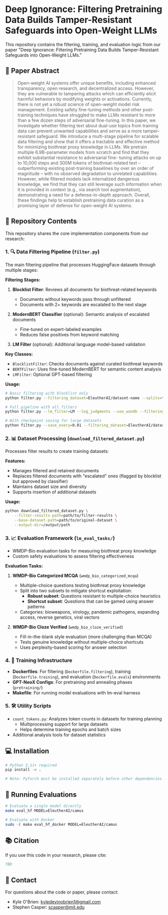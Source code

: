 # Deep Ignorance: Filtering Pretraining Data Builds Tamper-Resistant Safeguards into Open-Weight LLMs

This repository contains the filtering, training, and evaluation logic from our paper "Deep Ignorance: Filtering Pretraining Data Builds Tamper-Resistant Safeguards into Open-Weight LLMs."

## 📄 Paper Abstract

> Open-weight AI systems offer unique benefits, including enhanced transparency, open research, and decentralized access. However, they are vulnerable to tampering attacks which can efficiently elicit harmful behaviors by modifying weights or activations. Currently, there is not yet a robust science of open-weight model risk management. Existing safety fine-tuning methods and other post-training techniques have struggled to make LLMs resistant to more than a few dozen steps of adversarial fine-tuning. In this paper, we investigate whether filtering text about dual-use topics from training data can prevent unwanted capabilities and serve as a more tamper-resistant safeguard. We introduce a multi-stage pipeline for scalable data filtering and show that it offers a tractable and effective method for minimizing biothreat proxy knowledge in LLMs. We pretrain multiple 6.9B-parameter models from scratch and find that they exhibit substantial resistance to adversarial fine- tuning attacks on up to 10,000 steps and 300M tokens of biothreat-related text – outperforming existing post-training baselines by over an order of magnitude – with no observed degradation to unrelated capabilities. However, while filtered models lack internalized dangerous knowledge, we find that they can still leverage such information when it is provided in context (e.g., via search tool augmentation), demonstrating a need for a defense-in-depth approach. Overall, these findings help to establish pretraining data curation as a promising layer of defense for open-weight AI systems.

## 📁 Repository Contents

This repository shares the core implementation components from our research:

### 1. 🔍 Data Filtering Pipeline (`filter.py`)
The main filtering pipeline that processes HuggingFace datasets through multiple stages:

**Filtering Stages:**
1. **Blocklist Filter**: Reviews all documents for biothreat-related keywords
   - Documents without keywords pass through unfiltered
   - Documents with 2+ keywords are escalated to the next stage

2. **ModernBERT Classifier** (optional): Semantic analysis of escalated documents
   - Fine-tuned on expert-labeled examples
   - Reduces false positives from keyword matching

3. **LM Filter** (optional): Additional language model-based validation

**Key Classes:**
- `BlocklistFilter`: Checks documents against curated biothreat keywords
- `BERTFilter`: Uses fine-tuned ModernBERT for semantic content analysis
- `LMFilter`: Optional GPT-based filtering

**Usage:**
```bash
# Basic filtering with blocklist only
python filter.py --filtering_dataset=EleutherAI/dataset-name --splits=train

# Full pipeline with all filters
python filter.py --lm_filter=LM --log_judgments --use_wandb --filtering_dataset=EleutherAI/dataset-name

# With checkpoint saving for large datasets
python filter.py --save_every=0.01 --filtering_dataset=EleutherAI/dataset-name
```

### 2. 📊 Dataset Processing (`download_filtered_dataset.py`)
Processes filter results to create training datasets:

**Features:**
- Manages filtered and retained documents
- Replaces filtered documents with "escalated" ones (flagged by blocklist but approved by classifier)
- Maintains dataset size and diversity
- Supports insertion of additional datasets

**Usage:**
```bash
python download_filtered_dataset.py \
    --filter-results-path=path/to/filter-results \
    --base-dataset-path=path/to/original-dataset \
    --output-dir=/output/path
```

### 3. 📈 Evaluation Framework (`lm_eval_tasks/`)
- WMDP-Bio evaluation tasks for measuring biothreat proxy knowledge
- Custom safety evaluations to assess filtering effectiveness

**Evaluation Tasks:**

1. **WMDP-Bio Categorized MCQA** (`wmdp_bio_categorized_mcqa`)
   - Multiple-choice questions testing biothreat proxy knowledge
   - Split into two subsets to mitigate shortcut exploitation:
     - **Robust subset**: Questions resistant to multiple-choice heuristics
     - **Shortcut subset**: Questions that can be gamed using answer patterns
   - Categories: bioweapons, virology, pandemic pathogens, expanding access, reverse genetics, viral vectors

2. **WMDP-Bio Cloze Verified** (`wmdp_bio_cloze_verified`)
   - Fill-in-the-blank style evaluation (more challenging than MCQA)
   - Tests genuine knowledge without multiple-choice shortcuts
   - Uses perplexity-based scoring for answer selection

### 4. 🚀 Training Infrastructure
- **Dockerfiles**: For filtering (`Dockerfile.filtering`), training (`Dockerfile.training`), and evaluation (`Dockerfile.evals`) environments
- **GPT-NeoX Configs**: For pretraining and annealing phases (`pretraining/`)
- **Makefile**: For running model evaluations with lm-eval harness

### 5. 🛠️ Utility Scripts
- `count_tokens.py`: Analyzes token counts in datasets for training planning
  - Multiprocessing support for large datasets
  - Helps determine training epochs and batch sizes
- Additional analysis tools for dataset statistics

## 💻 Installation

```bash
# Python 3.11+ required
pip install -e .

# Note: PyTorch must be installed separately before other dependencies
```

## 🧪 Running Evaluations

```bash
# Evaluate a single model directly
make eval_hf MODEL=EleutherAI/camus

# Evaluate with Docker
sudo -E make eval_hf_docker MODEL=EleutherAI/camus
```

## 📚 Citation

If you use this code in your research, please cite:

```bibtex
TBD
```

## 📧 Contact

For questions about the code or paper, please contact:
- Kyle O'Brien: kyledevinobrien1@gmail.com
- Stephen Casper: scasper@mit.edu